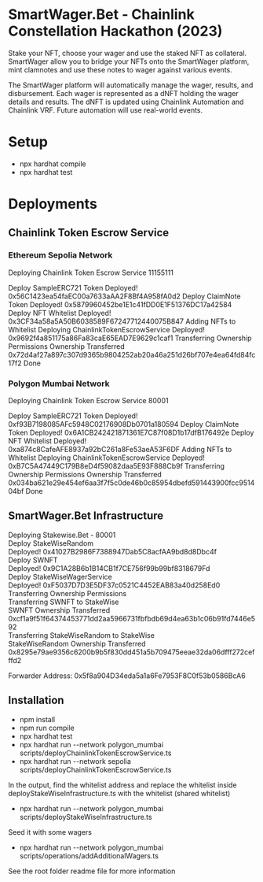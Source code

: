 # SmartWager.Bet - Chainlink Constellation Hackathon (2023)
Stake your NFT, choose your wager and use the staked NFT as collateral.  
SmartWager allow you to bridge your NFTs onto the SmartWager platform, mint clamnotes and use these notes to wager against various events.  

The SmartWager platform will automatically manage the wager, results, and disbursement. Each wager is represented as a dNFT holding the 
wager details and results. The dNFT is updated using Chainlink Automation and Chainlink VRF. Future automation will use real-world events.

# Setup
- npx hardhat compile
- npx hardhat test

# Deployments
## Chainlink Token Escrow Service  
### Ethereum Sepolia Network  
Deploying Chainlink Token Escrow Service 11155111

Deploy SampleERC721 Token
  Deployed! 0x56C1423ea54faEC00a7633aAA2F8Bf4A958fA0d2
Deploy ClaimNote Token
  Deployed! 0x5879960452be1E1c41fDD0E1F51376DC17a42584
Deploy NFT Whitelist
  Deployed! 0x3CF34a58a5A50B6038589F67247712440075B847
Adding NFTs to Whitelist
Deploying ChainlinkTokenEscrowService
  Deployed! 0x9692f4a851175a86Fa83caE65EAD7E9629c1caf1
Transferring Ownership Permissions
  Ownership Transferred 0x72d4af27a897c307d9365b9804252ab20a46a251d26bf707e4ea64fd84fc17f2
Done

### Polygon Mumbai Network  
Deploying Chainlink Token Escrow Service 80001

Deploy SampleERC721 Token
  Deployed! 0xf93B7198085AFc5948C02176908Db0701a180594
Deploy ClaimNote Token
  Deployed! 0x6A1CB242421871361E7C87f08D1b17dfB176492e
Deploy NFT Whitelist
  Deployed! 0xa874c8CafeAFE8937a92bC261a8Fe53aeA53F6DF
Adding NFTs to Whitelist
Deploying ChainlinkTokenEscrowService
  Deployed! 0xB7C5A47449C179B8eD4f59082daa5E93F888Cb9f
Transferring Ownership Permissions
  Ownership Transferred 0x034ba621e29e454ef6aa3f7f5c0de46b0c85954dbefd591443900fcc951404bf
Done

## SmartWager.Bet Infrastructure
Deploying Stakewise.Bet -  80001  
Deploy StakeWiseRandom  
  Deployed! 0x41027B2986F7388947Dab5C8acfAA9bd8d8Dbc4f  
Deploy SWNFT  
  Deployed! 0x9C1A28B6b1B14CB1f7CE756f99b99bf8318679Fd  
Deploy StakeWiseWagerService  
  Deployed! 0xF5037D7D3E5DF37c0521C4452EAB83a40d258Ed0  
Transferring Ownership Permissions  
  Transferring SWNFT to StakeWise  
  SWNFT Ownership Transferred 0xcf1a9f51f64374453771dd2aa5966731fbfbdb69d4ea63b1c06b91fd7446e592  
  Transferring StakeWiseRandom to StakeWise  
  StakeWiseRandom Ownership Transferred 0x8295e79ae9356c6200b9b5f830dd451a5b709475eeae32da06dfff272cefffd2  


Forwarder Address: 0x5f8a904D34eda5a1a6Fe7953F8C0f53b0586BcA6  

## Installation
- npm install
- npm run compile
- npx hardhat test
- npx hardhat run --network polygon_mumbai scripts/deployChainlinkTokenEscrowService.ts
- npx hardhat run --network sepolia scripts/deployChainlinkTokenEscrowService.ts

In the output, find the whitelist address and replace the whitelist inside deployStakeWiseInfrastructure.ts with the whitelist (shared whitelist)  

- npx hardhat run --network polygon_mumbai scripts/deployStakeWiseInfrastructure.ts

Seed it with some wagers  

- npx hardhat run --network polygon_mumbai scripts/operations/addAdditionalWagers.ts 

See the root folder readme file for more information
